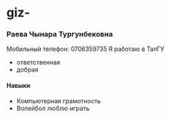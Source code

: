 # giz-


### Раева Чынара Тургунбековна
Мобильный телефон: 0706359735
Я работаю в ТалГУ
* ответственная
* добрая
#### Навыки
* Компьютерная грамотность
* Волейбол люблю играть

